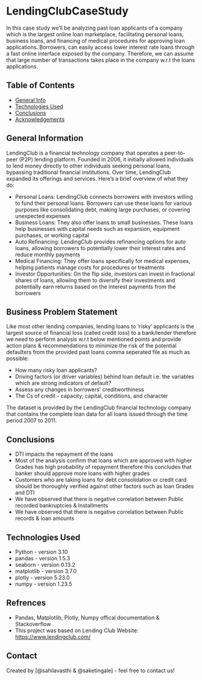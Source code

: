 # LendingClubCaseStudy
In this case study we’ll be analyzing past loan applicants of a company which is the largest online loan marketplace, facilitating personal loans, business loans, and financing of medical procedures for approving loan applications. Borrowers, can easily access lower interest rate loans through a fast online interface exposed by the company. Therefore, we can assume that large number of transactions takes place in the company w.r.t the loans applications.


## Table of Contents
* [General Info](#general-information)
* [Technologies Used](#technologies-used)
* [Conclusions](#conclusions)
* [Acknowledgements](#acknowledgements)

## General Information
LendingClub is a financial technology company that operates a peer-to-peer (P2P) lending platform. Founded in 2006, it initially allowed individuals to lend money directly to other individuals seeking personal loans, bypassing traditional financial institutions. Over time, LendingClub expanded its offerings and services.
Here’s a brief overview of what they do:
- Personal Loans: LendingClub connects borrowers with investors willing to fund their personal loans. Borrowers can use these loans for various purposes like consolidating debt, making large purchases, or covering unexpected expenses
- Business Loans: They also offer loans to small businesses. These loans help businesses with capital needs such as expansion, equipment purchases, or working capital
- Auto Refinancing: LendingClub provides refinancing options for auto loans, allowing borrowers to potentially lower their interest rates and reduce monthly payments
- Medical Financing: They offer loans specifically for medical expenses, helping patients manage costs for procedures or treatments
- Investor Opportunities: On the flip side, investors can invest in fractional shares of loans, allowing them to diversify their investments and potentially earn returns based on the interest payments from the borrowers
  
## Business Problem Statement
Like most other lending companies, lending loans to ‘risky’ applicants is the largest source of financial loss (called credit loss) to a bank/lender therefore we need to perform analysis w.r.t below mentioned points and provide action plans & recommendations to minimize the risk of the potential defaulters from the provided past loans comma seperated file as much as possible:

- How many risky loan applicants?
- Driving factors (or driver variables) behind loan default i.e. the variables which are strong indicators of default?
- Assess any changes in borrowers' creditworthiness
- The Cs of credit - capacity, capital, conditions, and character  

The dataset is provided by the LendingClub financial technology company that contains the complete loan data for all loans issued through the time period 2007 to 2011.

## Conclusions
- DTI impacts the repayment of the loans
- Most of the analysis confirm that loans which are approved with higher Grades has high probability of repayment therefore this concludes that banker should approve more loans with higher grades
- Customers who are taking loans for debt consolidation or credit card should be thoroughly verified against other factors such as loan Grades and DTI
- We have observed that there is negative correlation between Public recorded bankruptcies & Installments
- We have observed that there is negative correlation between Public records & loan amounts

## Technologies Used
- Python - version 3.10
- pandas - version 1.5.3
- seaborn - version 0.13.2
- matplotlib - version 3.7.0
- plotly - version 5.23.0
- numpy - version 1.23.5

## Refrences
- Pandas, Matplotlib, Plotly, Numpy offical documentation & Stackoverflow
- This project was based on Lending Club Website: https://www.lendingclub.com/


## Contact
Created by [@sahilavasthi & @saketingale] - feel free to contact us!

